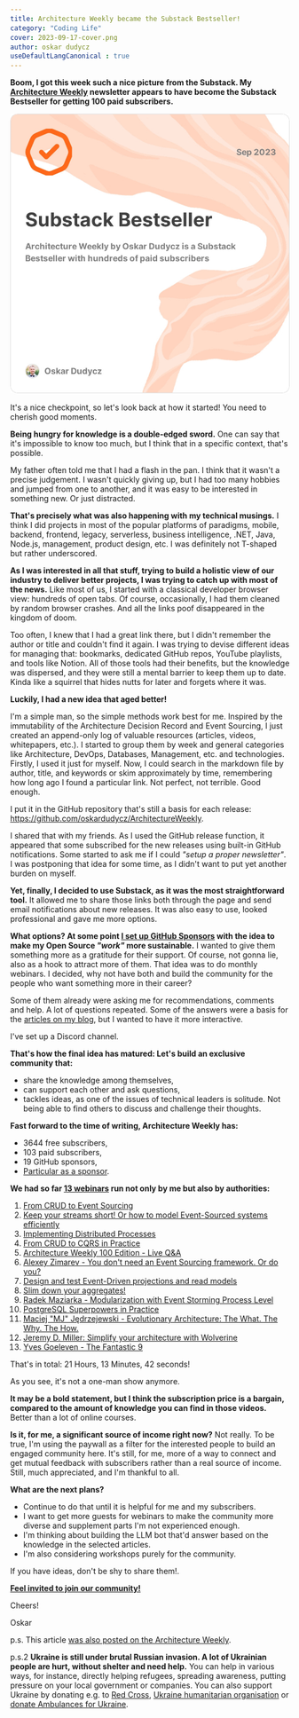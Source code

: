 ```yaml
---
title: Architecture Weekly became the Substack Bestseller!
category: "Coding Life"
cover: 2023-09-17-cover.png
author: oskar dudycz
useDefaultLangCanonical : true
---
```


**Boom, I got this week such a nice picture from the Substack. My [Architecture Weekly](https://www.architecture-weekly.com/) newsletter appears to have become the Substack Bestseller for getting 100 paid subscribers.**

![cover](2023-09-17-cover-2.png)

It's a nice checkpoint, so let's look back at how it started! You need to cherish good moments.

**Being hungry for knowledge is a double-edged sword.** One can say that it's impossible to know too much, but I think that in a specific context, that's possible.

My father often told me that I had a flash in the pan. I think that it wasn't a precise judgement. I wasn't quickly giving up, but I had too many hobbies and jumped from one to another, and it was easy to be interested in something new. Or just distracted.

**That's precisely what was also happening with my technical musings.** I think I did projects in most of the popular platforms of paradigms, mobile, backend, frontend, legacy, serverless, business intelligence, .NET, Java, Node.js, management, product design, etc. I was definitely not T-shaped but rather underscored.

**As I was interested in all that stuff, trying to build a holistic view of our industry to deliver better projects, I was trying to catch up with most of the news.** Like most of us, I started with a classical developer browser view: hundreds of open tabs. Of course, occasionally, I had them cleaned by random browser crashes. And all the links poof disappeared in the kingdom of doom.

Too often, I knew that I had a great link there, but I didn't remember the author or title and couldn't find it again. I was trying to devise different ideas for managing that: bookmarks, dedicated GitHub repos, YouTube playlists, and tools like Notion. All of those tools had their benefits, but the knowledge was dispersed, and they were still a mental barrier to keep them up to date. Kinda like a squirrel that hides nutts for later and forgets where it was.

**Luckily, I had a new idea that aged better!**

I'm a simple man, so the simple methods work best for me. Inspired by the immutability of the Architecture Decision Record and Event Sourcing, I just created an append-only log of valuable resources (articles, videos, whitepapers, etc.). I started to group them by week and general categories like Architecture, DevOps, Databases, Management, etc. and technologies. Firstly, I used it just for myself. Now, I could search in the markdown file by author, title, and keywords or skim approximately by time, remembering how long ago I found a particular link. Not perfect, not terrible. Good enough.

I put it in the GitHub repository that's still a basis for each release: https://github.com/oskardudycz/ArchitectureWeekly.

I shared that with my friends. As I used the GitHub release function, it appeared that some subscribed for the new releases using built-in GitHub notifications. Some started to ask me if I could _"setup a proper newsletter"_. I was postponing that idea for some time, as I didn't want to put yet another burden on myself.

**Yet, finally, I decided to use Substack, as it was the most straightforward tool.** It allowed me to share those links both through the page and send email notifications about new releases. It was also easy to use, looked professional and gave me more options.

**What options? At some point [I set up GitHub Sponsors](https://github.com/sponsors/oskardudycz) with the idea to make my Open Source _"work"_ more sustainable.** I wanted to give them something more as a gratitude for their support. Of course, not gonna lie, also as a hook to attract more of them. That idea was to do monthly webinars. I decided, why not have both and build the community for the people who want something more in their career?

Some of them already were asking me for recommendations, comments and help. A lot of questions repeated. Some of the answers were a basis for the [articles on my blog](https://event-driven.io), but I wanted to have it more interactive. 

I've set up a Discord channel.

**That's how the final idea has matured: Let's build an exclusive community that:**
- share the knowledge among themselves, 
- can support each other and ask questions,
- tackles ideas, as one of the issues of technical leaders is solitude. Not being able to find others to discuss and challenge their thoughts.

**Fast forward to the time of writing, Architecture Weekly has:**
- 3644 free subscribers,
- 103 paid subscribers,
- 19 GitHub sponsors,
- [Particular as a sponsor](https://go.particular.net/oskardudycz).

**We had so far [13 webinars](https://www.architecture-weekly.com/p/webinars) run not only by me but also by authorities:**
1. [From CRUD to Event Sourcing](https://www.architecture-weekly.com/p/webinar-1-from-crud-to-event-sourcing)
2. [Keep your streams short! Or how to model Event-Sourced systems efficiently](https://www.architecture-weekly.com/p/webinar-2-keep-your-streams-short)
3. [Implementing Distributed Processes](https://www.architecture-weekly.com/p/webinar-3-implementing-distributed)
4. [From CRUD to CQRS in Practice](https://www.architecture-weekly.com/p/webinar-4-from-cqrs-to-crud-in-practice)
5. [Architecture Weekly 100 Edition - Live Q&A](https://www.architecture-weekly.com/p/webinar-5-architecture-weekly-100)
6. [Alexey Zimarev - You don't need an Event Sourcing framework. Or do you?](https://www.architecture-weekly.com/p/webinar-6-webinar-with-alexey-zimarev)
7. [Design and test Event-Driven projections and read models](https://www.architecture-weekly.com/p/webinar-7-design-and-test-event-driven)
8. [Slim down your aggregates!](https://www.architecture-weekly.com/p/webinar-8-slim-down-your-aggregates)
9. [Radek Maziarka - Modularization with Event Storming Process Level](https://www.architecture-weekly.com/p/webinar-9-radek-maziarka-modularization)
10. [PostgreSQL Superpowers in Practice](https://www.architecture-weekly.com/p/webinar-10-postgresql-superpowers)
11. [Maciej "MJ" Jędrzejewski - Evolutionary Architecture: The What. The Why. The How.](https://www.architecture-weekly.com/p/webinar-11-maciej-mj-jedrzejewski)
12. [Jeremy D. Miller: Simplify your architecture with Wolverine](https://www.architecture-weekly.com/p/webinar-12-jeremy-d-miller-simplify)
13. [Yves Goeleven - The Fantastic 9](https://www.architecture-weekly.com/p/webinar-13-yves-goeleven-the-fantastic)

That's in total: 21 Hours, 13 Minutes, 42 seconds!

As you see, it's not a one-man show anymore.

**It may be a bold statement, but I think the subscription price is a bargain, compared to the amount of knowledge you can find in those videos.** Better than a lot of online courses.

**Is it, for me, a significant source of income right now?** Not really. To be true, I'm using the paywall as a filter for the interested people to build an engaged community here. It's still, for me, more of a way to connect and get mutual feedback with subscribers rather than a real source of income. Still, much appreciated, and I'm thankful to all.

**What are the next plans?**
- Continue to do that until it is helpful for me and my subscribers.
- I want to get more guests for webinars to make the community more diverse and supplement parts I'm not experienced enough.
- I'm thinking about building the LLM bot that'd answer based on the knowledge in the selected articles.
- I'm also considering workshops purely for the community.

If you have ideas, don't be shy to share them!.

**[Feel invited to join our community!](https://www.architecture-weekly.com/)**

Cheers!

Oskar

p.s. This article [was also posted on the Architecture Weekly](https://www.architecture-weekly.com/p/architecture-weekly-became-the-substack).

p.s.2 **Ukraine is still under brutal Russian invasion. A lot of Ukrainian people are hurt, without shelter and need help.** You can help in various ways, for instance, directly helping refugees, spreading awareness, putting pressure on your local government or companies. You can also support Ukraine by donating e.g. to [Red Cross](https://www.icrc.org/pl/donate/ukraine), [Ukraine humanitarian organisation](https://savelife.in.ua/pl/donate/) or [donate Ambulances for Ukraine](https://www.gofundme.com/f/help-to-save-the-lives-of-civilians-in-a-war-zone).
